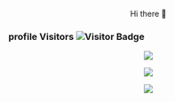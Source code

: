 <p align="center">
  Hi there 👋
</p>

### profile Visitors ![Visitor Badge](https://visitor-badge.laobi.icu/badge?page_id=DefaultO.DefaultO)

<p align="center">
  <img src="https://github-profile-trophy.vercel.app/?username=dano20zombie&theme=darkhub">
</p>

<p align="center">
  <img src="https://github-readme-stats.vercel.app/api?username=dano20zombie&show_icons=true&theme=transparent&count_private=true">
</p>

<p align="center">
  <img src="https://github-readme-stats.vercel.app/api/top-langs/?username=dano20zombie&layout=compact&theme=transparent">
</p>

<!--
**dano20zombie/dano20zombie** is a ✨ _special_ ✨ repository because its `README.md` (this file) appears on your GitHub profile.

Here are some ideas to get you started:

- 🔭 I’m currently working on ...
- 🌱 I’m currently learning ...
- 👯 I’m looking to collaborate on ...
- 🤔 I’m looking for help with ...
- 💬 Ask me about ...
- 📫 How to reach me: ...
- 😄 Pronouns: ...
- ⚡ Fun fact: ...
-->
